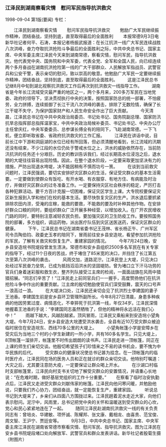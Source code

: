 ### 江泽民到湖南察看灾情　慰问军民指导抗洪救灾

1998-09-04
第1版(要闻)
专栏：

　　江泽民到湖南察看灾情
　　慰问军民指导抗洪救灾
　　勉励广大军民继续振作精神，团结奋战，坚持到底，直至取得最后的全面胜利
　　本报常德9月3日电  新华社记者何平、石涛，本报记者杨振武报道：在长江抗洪一线广大军民连续战胜八次洪峰，奋力夺取抗洪抢险斗争最后的全面胜利之际，中共中央总书记、国家主席、中央军委主席江泽民今天来到湖南常德，察看灾情，慰问军民，指导抗洪救灾。他代表党中央、国务院和中央军委，代表全党、全军和全国人民，向已经连续两个多月奋战在湖南抗洪抢险第一线的广大干部群众、人民解放军指战员、武警官兵和公安干警，表示亲切的慰问，致以崇高的敬意。他勉励广大军民一定要继续振作精神，团结奋战，坚持到底，直至取得最后的全面胜利。
　　这是江泽民总书记继8月中旬到湖北视察抗洪救灾工作后再次到抗洪救灾一线指导工作。
　　湖南省是今年长江流域受灾最严重的地区之一，两个多月来，200多万军民在当地党委、政府的领导下，坚决贯彻执行中央的决策，按照国家防总的统一部署，不怕疲劳，全力拼搏，连续抵御了长江干流八次洪峰的袭击，排除了无数险情，确保了长江干堤不失守，为保护国家财产和人民生命安全作出了巨大贡献。
　　今天清晨，江泽民总书记在中共中央政治局委员、书记处书记、国务院副总理、国家防汛抗旱总指挥部总指挥温家宝，中共中央政治局候补委员、书记处书记、中央办公厅主任曾庆红，中央军委委员、总参谋长傅全有的陪同下，飞赴湖南常德。一下飞机，便立即听取省委、省政府抗洪救灾的工作汇报。
　　江泽民在讲话中说，目前长江中下游和洞庭湖的水位已经有所回落，但必须清醒地看到，长江流域的汛期还没有结束，不少江段的水位仍处于警戒水位之上，洪水的威胁依然存在，当前防汛抗洪的任务还十分艰巨。历史的教训告诉我们，经过长期高水位浸泡之后，退水期的大堤往往容易出现险情。因此，在整个退水阶段，一定要采取更加坚决有力的措施，严防出现退水垮堤，决不能因稍有不慎而功亏一篑。
　　在谈到当前救灾问题时，江泽民强调，要切实安排好灾区群众的生活，保证受灾群众的基本生活需要。一定要做到使群众有饭吃、有开水喝、有衣服穿、有地方住、有病能及时治疗，并做好灾区群众的过冬准备工作。一定要保持灾区社会秩序的稳定，严厉打击各种犯罪活动。要千方百计克服一切困难，保证灾区学生上课。大专院校要保证灾区新生报到入学和他们在校的基本生活。要尽快恢复灾区的生产。洪水退后要抓紧排除农田内涝，受淹的庄稼，能救的要救，不能救的要及时补种其他作物。在安排好群众口粮的同时，要组织群众广泛开展多种经营，以增加收入。在广开农民增收门路的同时，要特别注意减轻农民负担。要加强灾区的卫生防疫工作。要按照国务院的部署，多方组织，调运药物，派出医疗队伍到灾区送医送药，保证灾区群众的健康。
　　下午，江泽民总书记在湖南省委书记王茂林、省长杨正午、广州军区司令员陶伯钧、政委史玉孝的陪同下，冒雨前往安乡县安造垸，看望参加抗洪抢险的军民，了解有关救灾和恢复生产、重建家园的情况。
　　今年7月24日晚，安乡县安造垸书院堤段曾发生溃决。常德市和安乡县组织2500多名军民在有关专家的指导下，经过11个日夜的苦战，终于堵住了85米宽的决口，并挡住了长江第五次至第八次洪峰的袭击。
　　风雨交加，道路泥泞。江泽民登上大堤，只见决口处经过军民奋力垒筑，已成为抵挡滔滔洪水的坚固堤防。曾为堵口立下汗马功劳的官兵们身着迷彩服和救生衣，整齐列队接受江主席的检阅，一面面战旗在风雨中猎猎招展。“同志们辛苦了！”江泽民走上前同官兵们一一握手，高度赞扬他们在抗洪抢险斗争中作出的重要贡献。江主席的殷切勉励使官兵们深受鼓舞，震天的口号声一浪高过一浪。
　　在大堤决口处，江泽民还亲切会见了抗洪烈士李建国的妻子王池香。李建国生前是安乡县环卫管理所副所长。今年8月27日清晨，身患多种疾病的他因劳累过度、病情恶化，不幸猝死于抗洪第一线，年仅34岁。江泽民深情地握着王池香的手说：“李建国同志虽然牺牲了，但他的精神将永远活在我们心中！”
　　雨越下越大，风越刮越紧。顶风冒雨，江泽民又乘船来到安造垸小望角大堤。今年7月24日，安乡县安造大垸遭受洪水袭击，全县有近10万受灾群众被迫临时居住在安造垸东、西线70多公里的大堤上。
　　小望角帐篷小学是安障乡在受灾后为当地三个村的小学生新建的一所小学，共有160多名学生。只见大堤上，8顶帐篷一溜排开，帐篷里不时传出朗朗的读书声。江泽民走进一顶帐篷，同正在上课的师生们亲切交谈。他殷切希望孩子们珍惜来之不易的读书机会，要不愧为中华民族的后代。
　　受灾群众的健康状况使总书记甚为挂念。在一顶帐篷内的临时医疗点，江泽民同在场的医务人员和正在就诊的群众亲切交谈。他特别叮嘱道：大灾之后，尤其要注意防大疫，一定要保证让群众喝上开水。
　　在沙湖口村临时支部帐篷里，江泽民向村支书关切地了解受灾群众的安置情况，并语重心长地说：“在危难时期，做好基层党组织的工作十分重要。”
　　在察看了临时治安执勤点后，江泽民又走进受灾群众刘献伟家的帐篷。江泽民向他问寒问暖，并勉励他说，只要我们齐心协力，团结奋战，就一定能恢复生产，重建家园。
　　听说总书记到大堤来了，乡亲们从四面八方围拢过来。江泽民趟着泥水走近大家，向他们表示慰问。泥泞中，风雨里，总书记把党中央的关怀和温暖送到受灾群众的心坎，党心和民心紧紧地连在了一起。
　　随同江泽民赴湖南抗洪救灾一线的有关负责同志有：曾培炎、华建敏、项怀诚、陈耀邦、张文康、戴相龙、由喜贵、范宝俊、周文智、王沪宁、贾廷安等。
　　9月3日，中共中央总书记、国家主席、中央军委主席江泽民在湖南省常德市察看灾情、慰问军民、指导抗洪救灾。图为江泽民在安乡县书院堤段堵口处向解放军、武警官兵和群众发表讲话。新华社记者殷菊生摄（附图片）
